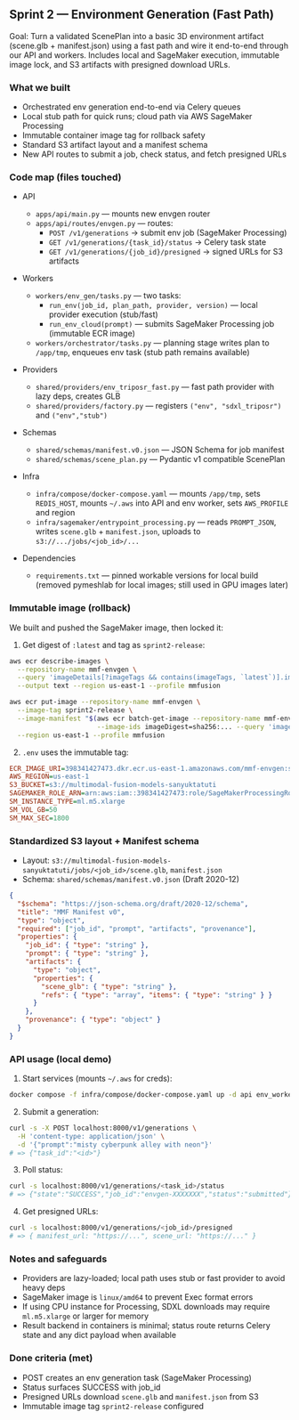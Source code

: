 ## Sprint 2 — Environment Generation (Fast Path)

Goal: Turn a validated ScenePlan into a basic 3D environment artifact (scene.glb + manifest.json) using a fast path and wire it end-to-end through our API and workers. Includes local and SageMaker execution, immutable image lock, and S3 artifacts with presigned download URLs.

### What we built

- Orchestrated env generation end-to-end via Celery queues
- Local stub path for quick runs; cloud path via AWS SageMaker Processing
- Immutable container image tag for rollback safety
- Standard S3 artifact layout and a manifest schema
- New API routes to submit a job, check status, and fetch presigned URLs

### Code map (files touched)

- API
  - `apps/api/main.py` — mounts new envgen router
  - `apps/api/routes/envgen.py` — routes:
    - `POST /v1/generations` → submit env job (SageMaker Processing)
    - `GET /v1/generations/{task_id}/status` → Celery task state
    - `GET /v1/generations/{job_id}/presigned` → signed URLs for S3 artifacts

- Workers
  - `workers/env_gen/tasks.py` — two tasks:
    - `run_env(job_id, plan_path, provider, version)` — local provider execution (stub/fast)
    - `run_env_cloud(prompt)` — submits SageMaker Processing job (immutable ECR image)
  - `workers/orchestrator/tasks.py` — planning stage writes plan to `/app/tmp`, enqueues env task (stub path remains available)

- Providers
  - `shared/providers/env_triposr_fast.py` — fast path provider with lazy deps, creates GLB
  - `shared/providers/factory.py` — registers `("env", "sdxl_triposr")` and `("env","stub")`

- Schemas
  - `shared/schemas/manifest.v0.json` — JSON Schema for job manifest
  - `shared/schemas/scene_plan.py` — Pydantic v1 compatible ScenePlan

- Infra
  - `infra/compose/docker-compose.yaml` — mounts `/app/tmp`, sets `REDIS_HOST`, mounts `~/.aws` into API and env worker, sets `AWS_PROFILE` and region
  - `infra/sagemaker/entrypoint_processing.py` — reads `PROMPT_JSON`, writes `scene.glb` + `manifest.json`, uploads to `s3://.../jobs/<job_id>/...`

- Dependencies
  - `requirements.txt` — pinned workable versions for local build (removed pymeshlab for local images; still used in GPU images later)

### Immutable image (rollback)

We built and pushed the SageMaker image, then locked it:

1) Get digest of `:latest` and tag as `sprint2-release`:

```bash
aws ecr describe-images \
  --repository-name mmf-envgen \
  --query 'imageDetails[?imageTags && contains(imageTags, `latest`)].imageDigest' \
  --output text --region us-east-1 --profile mmfusion

aws ecr put-image --repository-name mmf-envgen \
  --image-tag sprint2-release \
  --image-manifest "$(aws ecr batch-get-image --repository-name mmf-envgen \
                      --image-ids imageDigest=sha256:... --query 'images[0].imageManifest' --output text)" \
  --region us-east-1 --profile mmfusion
```

2) `.env` uses the immutable tag:

```ini
ECR_IMAGE_URI=398341427473.dkr.ecr.us-east-1.amazonaws.com/mmf-envgen:sprint2-release
AWS_REGION=us-east-1
S3_BUCKET=s3://multimodal-fusion-models-sanyuktatuti
SAGEMAKER_ROLE_ARN=arn:aws:iam::398341427473:role/SageMakerProcessingRole
SM_INSTANCE_TYPE=ml.m5.xlarge
SM_VOL_GB=50
SM_MAX_SEC=1800
```

### Standardized S3 layout + Manifest schema

- Layout: `s3://multimodal-fusion-models-sanyuktatuti/jobs/<job_id>/scene.glb`, `manifest.json`
- Schema: `shared/schemas/manifest.v0.json` (Draft 2020-12)

```json
{
  "$schema": "https://json-schema.org/draft/2020-12/schema",
  "title": "MMF Manifest v0",
  "type": "object",
  "required": ["job_id", "prompt", "artifacts", "provenance"],
  "properties": {
    "job_id": { "type": "string" },
    "prompt": { "type": "string" },
    "artifacts": {
      "type": "object",
      "properties": {
        "scene_glb": { "type": "string" },
        "refs": { "type": "array", "items": { "type": "string" } }
      }
    },
    "provenance": { "type": "object" }
  }
}
```

### API usage (local demo)

1) Start services (mounts `~/.aws` for creds):

```bash
docker compose -f infra/compose/docker-compose.yaml up -d api env_worker redis
```

2) Submit a generation:

```bash
curl -s -X POST localhost:8000/v1/generations \
  -H 'content-type: application/json' \
  -d '{"prompt":"misty cyberpunk alley with neon"}'
# => {"task_id":"<id>"}
```

3) Poll status:

```bash
curl -s localhost:8000/v1/generations/<task_id>/status
# => {"state":"SUCCESS","job_id":"envgen-XXXXXXX","status":"submitted"}
```

4) Get presigned URLs:

```bash
curl -s localhost:8000/v1/generations/<job_id>/presigned
# => { manifest_url: "https://...", scene_url: "https://..." }
```

### Notes and safeguards

- Providers are lazy-loaded; local path uses stub or fast provider to avoid heavy deps
- SageMaker image is `linux/amd64` to prevent Exec format errors
- If using CPU instance for Processing, SDXL downloads may require `ml.m5.xlarge` or larger for memory
- Result backend in containers is minimal; status route returns Celery state and any dict payload when available

### Done criteria (met)

- POST creates an env generation task (SageMaker Processing)
- Status surfaces SUCCESS with job_id
- Presigned URLs download `scene.glb` and `manifest.json` from S3
- Immutable image tag `sprint2-release` configured


